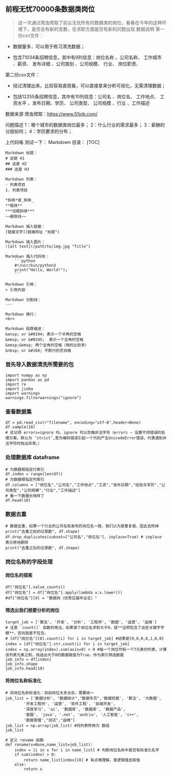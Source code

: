 ## 前程无忧70000条数据类岗位
>这一次通过爬虫爬取了前尘无忧所有的数据类的岗位，看看在今年的这种环境下，是否会有新的变数，在求职方面是否有新的问题出现
数据说明
第一份csv文件：

- 数据量多，可以用于练习清洗数据；

- 包含71034条招聘信息，其中有9列信息：岗位名称 、公司名称、 工作城市 、薪资、 发布详细 、公司类别 、公司规模、 行业、 岗位职责、

第二份csv文件：

- 经过清理出来，比较容易直观看，可以直接拿来分析可视化，无需清理数据；

- 包括12255条招聘信息，其中有10列信息：公司名 、岗位名、 工作地点、 工资水平 、发布日期、学历、 公司类型、 公司规模 、行业 、工作描述

数据来源
爬虫爬取：https://www.51job.com/

问题描述
1：哪个城市的数据类岗位最多；
2：什么行业的需求最多；
3：薪酬的分层如何；
4：学历要求的分布；


上代码咯
测试一下：
    Markdown 目录：
    [TOC]

    Markdown 标题：
    # 这是 H1
    ## 这是 H2
    ### 这是 H3

    Markdown 列表：
    - 列表项目
    1. 列表项目

    *斜体*或_斜体_
    **粗体**
    ***加粗斜体***
    ~~删除线~~

```
Markdown 插入链接：
[链接文字](链接网址 "标题")

Markdown 插入图片：
![alt text](/path/to/img.jpg "Title")

Markdown 插入代码块：
    ```python
    #!/usr/bin/python3
    print("Hello, World!");
    ```

Markdown 引用：
> 引用内容

Markdown 分割线：
---

Markdown 换行：
<br>

Markdown 段首缩进：
&ensp; or &#8194; 表示一个半角的空格
&emsp; or &#8195;  表示一个全角的空格
&emsp;&emsp; 两个全角的空格（用的比较多）
&nbsp; or &#160; 不断行的空白格  
```


### 首先导入数据清洗所需要的包
    import numpy as np
    import pandas as pd
    import re
    import jieba
    import warnings
    warnings.filterwarnings("ignore")
### 查看数据集
    df = pd.read_csv(r"filename", encoding="utf-8",header=None)
    df.sample(10)
    # 还记得 errors=ignore 吗，ignore 可以忽略非法字符（errors – 设置不同错误的处理方案。默认为 ‘strict’,意为编码错误引起一个代码产生UnicodeError错误，代表遇到非法字符时抛出异常。）
### 处理数据库 dataframe
    # 为数据框指定行索引
    df.index = range(len(df))
    # 为数据框指定列索引
    df.columns = ["岗位名","公司名","工作地点","工资","发布日期","经验与学历","公司类型","公司规模","行业","工作描述"]
    # 看一下数据长啥样了
    df.head(10)
### 数据去重
    # 数据去重，如果一个行业的公司名和发布的岗位名一致，我们认为是重复值，因此去除掉
    print("去重之前的记录数", df.shape)
    df.drop_duplicates(subset=["公司名","岗位名"], inplace=True) # inplace 表示原地删除
    print("去重之后的记录数", df.shape)
    
### 岗位名称的字段处理
#### 岗位名的探索
    df["岗位名"].value_counts()
    df["岗位名"] = df["岗位名"].apply(lambda x:x.lower())
    #df["岗位名"][0] = "数据岗（优秀应届毕业生）"
#### 筛选出我们想要分析的岗位
    target_job = ['算法', '开发', '分析', '工程师', '数据', '运营', '运维']
    # 注意 `count()` 函数的用法，如果某个岗位名求和大于0，就**证明包含了这些关键字字眼**，否则就是不包含。
    # [df["岗位名"][0].count(i) for i in target_job] #结果是[0,0,0,0,1,0,0]
    index = [df["岗位名"].str.count(i) for i in target_job]
    index = np.array(index).sum(axis=0) > 0 #每一个岗位均有一个7元素的列表，计算该列表元素之和，挑选出大于0的数据赋值为True，作为索引筛选数据
    job_info = df[index]
    job_info.shape
    job_info.head(10)
#### 将岗位名称标准化
    # 将岗位名称标准化：目前岗位太多太杂，需要统一
    job_list = ['数据分析', "数据统计","数据专员",'数据挖掘', '算法', '大数据',
            '开发工程师', '运营', '软件工程', '前端开发',
            '深度学习', 'ai', '数据库', '数据库', '数据产品',
            '客服', 'java', '.net', 'andrio', '人工智能', 'c++',
            '数据管理',"测试","运维"]
    job_list = np.array(job_list) #将列表转换为 数组
    job_list
    
    # 定义 rename 函数
    def rename(x=None,name_list=job_list):
        index = [i in x for i in name_list] # 判断岗位名称中是否有标准化名字
        if sum(index) > 0:
            return name_list[index][0] # 有点难理解，拿逻辑值去取值
        else:
            return x
